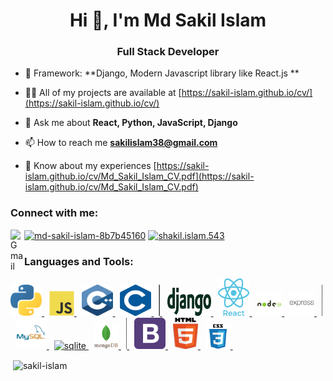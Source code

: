 <h1 align="center">Hi 👋, I'm Md Sakil Islam</h1>
<h3 align="center">Full Stack Developer</h3>


- 🌱 Framework: **Django, Modern Javascript library like React.js **

- 👨‍💻 All of my projects are available at [https://sakil-islam.github.io/cv/](https://sakil-islam.github.io/cv/)

- 💬 Ask me about **React, Python, JavaScript, Django**

- 📫 How to reach me **sakilislam38@gmail.com**

- 📄 Know about my experiences [https://sakil-islam.github.io/cv/Md_Sakil_Islam_CV.pdf](https://sakil-islam.github.io/cv/Md_Sakil_Islam_CV.pdf)

<h3 align="left">Connect with me:</h3>
<p align="left">
    <a target="_blank" href="mailto:sakilislam38@gmail.com">
    <img align="left" alt="Gmail" width="22px" src="https://cdn.jsdelivr.net/npm/simple-icons@v3/icons/gmail.svg" />
    </a>
    <a href="https://www.linkedin.com/in/md-sakil-islam-8b7b45160/" target="blank"><img align="center" src="https://cdn.jsdelivr.net/npm/simple-icons@3.0.1/icons/linkedin.svg" alt="md-sakil-islam-8b7b45160" height="30" width="40" /></a>
      <a href="https://web.facebook.com/shakil.islam.543" target="blank"><img align="center" src="https://cdn.jsdelivr.net/npm/simple-icons@3.0.1/icons/facebook.svg" alt="shakil.islam.543" height="30" width="40" /></a>
  

</p>
<h3 align="left">Languages and Tools:</h3>
<p align="left">
    <a href="#" target="_blank"> <img src="https://github.com/sakil-islam/sakil-islam/blob/main/Logos/python.png" alt="Python" width="50" height="50"/> </a> &nbsp;
    <a href="https://developer.mozilla.org/en-US/docs/Web/JavaScript" target="_blank"> <img src="https://raw.githubusercontent.com/devicons/devicon/master/icons/javascript/javascript-original.svg" alt="javascript" width="40" height="40"/> </a> &nbsp;
    <a href="#" target="_blank"> <img src="https://github.com/sakil-islam/sakil-islam/blob/main/Logos/cpp.png" alt="C++" width="50" height="50"/> </a> &nbsp;
    <a href="#" target="_blank"> <img src="https://github.com/sakil-islam/sakil-islam/blob/main/Logos/c.png" alt="C" width="50" height="50"/> </a> &nbsp;
    <a href="#" target="_blank"> <img src="https://github.com/sakil-islam/sakil-islam/blob/main/Logos/divide.png" alt="divide" height="50"/> </a> &nbsp;
    <a href="#" target="_blank"> <img src="https://github.com/sakil-islam/sakil-islam/blob/main/Logos/django.png" alt="Django" width="70" height="45"/> </a> &nbsp;
    <a href="#" target="_blank"> <img src="https://github.com/sakil-islam/sakil-islam/blob/main/Logos/react.png" alt="React js" width="50" height="60"/> </a> &nbsp;
    <a href="https://nodejs.org" target="_blank"> <img src="https://raw.githubusercontent.com/devicons/devicon/master/icons/nodejs/nodejs-original-wordmark.svg" alt="nodejs" width="40" height="40"/> </a> &nbsp;
    <a href="https://expressjs.com" target="_blank"> <img src="https://raw.githubusercontent.com/devicons/devicon/master/icons/express/express-original-wordmark.svg" alt="express" width="40" height="40"/> </a> &nbsp;
    <a href="#" target="_blank"> <img src="https://github.com/sakil-islam/sakil-islam/blob/main/Logos/divide.png" alt="divide" height="50"/> </a> &nbsp;
    <a href="#" target="_blank"> <img src="https://github.com/sakil-islam/sakil-islam/blob/main/Logos/mysql.png" alt="MySQl" width="50" height="50"/> </a> &nbsp;
    <a href="https://www.sqlite.org/" target="_blank"> <img src="https://www.vectorlogo.zone/logos/sqlite/sqlite-icon.svg" alt="sqlite" width="40" height="40"/> </a> &nbsp;
     <a href="https://www.mongodb.com/" target="_blank"> <img src="https://raw.githubusercontent.com/devicons/devicon/master/icons/mongodb/mongodb-original-wordmark.svg" alt="mongodb" width="40" height="40"/> </a> &nbsp;
    <a href="#" target="_blank"> <img src="https://github.com/sakil-islam/sakil-islam/blob/main/Logos/divide.png" alt="divide" height="50"/> </a> &nbsp;
    <a href="#" target="_blank"> <img src="https://github.com/sakil-islam/sakil-islam/blob/main/Logos/bootstrap.png" alt="BootStrap" width="50" height="50"/> </a> &nbsp;
    <a href="#" target="_blank"> <img src="https://github.com/sakil-islam/sakil-islam/blob/main/Logos/html.png" alt="HTML5" width="40" height="50"/> </a> &nbsp;
    <a href="https://www.w3schools.com/css/" target="_blank"> <img src="https://raw.githubusercontent.com/devicons/devicon/master/icons/css3/css3-original-wordmark.svg" alt="css3" width="40" height="40"/> </a> &nbsp;
</p>

<p>&nbsp;<img align="center" src="https://github-readme-stats.vercel.app/api?username=sakil-islam&show_icons=true&locale=en" alt="sakil-islam" /></p>
